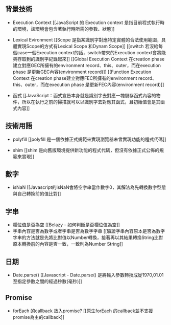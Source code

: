
## 背景技術

- Execution Context
[[JavaScript 的 Execution context 是指目前程式執行時的環境，該環境會包含著執行時所需的參數、狀態]]

- Lexical Evironment
[[Scope 是指某識別字對應特定實體的合法使用範圍，具體實現Scope的方式有Lexical Scope 和Dynam Scope]]
[[switch 若沒給每個case一個Execution context的話，switch帶來的Execution context會將能夠存取到的識別字紀錄起來]]
[[Global Execution Context 在creation phase建立對應GEC所擁有的environment record、this、outer，而在execution phase 是更新GEC內容(environment record)]]
[[Function Execution Context 在creation phase建立對應FEC所擁有的environment record、this、outer，而在execution phase 是更新FEC內容(environment record)]]

- 函式
[[JavaScript：函式宣告本身就是識別字去對應一塊儲存函式內容的物件，所以在執行之前的掃描就可以以識別字去對應其函式，且初始值會是其函式內容]]
## 技術用語
- polyfill
[[polyfill 是一個依據正式規範來實現瀏覽器未曾實現功能的程式代碼]]

- shim
[[shim 是向舊版環境提供新功能的程式代碼，但沒有依據正式公佈的規範來實現]]



## 數字
- isNaN
[[Javascript的isNaN會將空字串當作數字0，其解法為先轉換數字型態與自己轉換前的值比對]]


## 字串
- 欄位值是否為空
[[Belazy - 如何判斷是否欄位值為空]]
- 字串內容是否為數字或者字串是否為數字字串
[[驗證字串內容原本是否為數字字串的方法就是先將比對值以Number轉換，接著再以其結果轉換String比對原本轉換前的內容是否一致，一致則為Number String]]


## 日期
- Date.parse()
[[Javascript - Date.parse() 是將輸入參數轉換成從1970,01.01 至指定參數之間的經過秒數(毫秒)]]


## Promise

- forEach 的callback 放入promise?
[[原生forEach 的callback並不支援promise為主的callback]] 